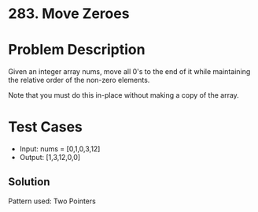 # 283. Move Zeroes

# Problem Description

Given an integer array nums, move all 0's to the end of it while maintaining the relative order of the non-zero elements.

Note that you must do this in-place without making a copy of the array.

# Test Cases

- Input: nums = [0,1,0,3,12]
- Output: [1,3,12,0,0]

## Solution 

Pattern used: Two Pointers